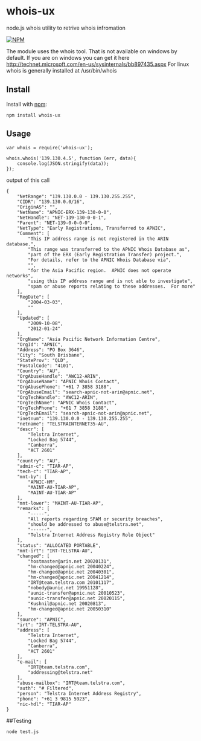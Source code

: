 # whois-ux 

node.js whois utility to retrive whois infromation

[![NPM](https://nodei.co/npm/whois-ux.png?downloads=true&downloadRank=true&stars=true)](https://nodei.co/npm/whois-ux/)

The module uses the whois tool. That is not available on windows by default.
If you are on windows you can get it here http://technet.microsoft.com/en-us/sysinternals/bb897435.aspx
For linux whois is generally installed at /usr/bin/whois
 
## Install

Install with [npm](http://github.com/xreader/whois):

    npm install whois-ux

## Usage

```
var whois = require('whois-ux');

whois.whois('139.130.4.5', function (err, data){
	console.log(JSON.stringify(data));
});
```
output of this call

```
{
    "NetRange": "139.130.0.0 - 139.130.255.255",
    "CIDR": "139.130.0.0/16",
    "OriginAS": "",
    "NetName": "APNIC-ERX-139-130-0-0",
    "NetHandle": "NET-139-130-0-0-1",
    "Parent": "NET-139-0-0-0-0",
    "NetType": "Early Registrations, Transferred to APNIC",
    "Comment": [
        "This IP address range is not registered in the ARIN database.",
        "This range was transferred to the APNIC Whois Database as",
        "part of the ERX (Early Registration Transfer) project.",
        "For details, refer to the APNIC Whois Database via",
        "",
        "for the Asia Pacific region.  APNIC does not operate networks",
        "using this IP address range and is not able to investigate",
        "spam or abuse reports relating to these addresses.  For more"
    ],
    "RegDate": [
        "2004-03-03",
        ""
    ],
    "Updated": [
        "2009-10-08",
        "2012-01-24"
    ],
    "OrgName": "Asia Pacific Network Information Centre",
    "OrgId": "APNIC",
    "Address": "PO Box 3646",
    "City": "South Brisbane",
    "StateProv": "QLD",
    "PostalCode": "4101",
    "Country": "AU",
    "OrgAbuseHandle": "AWC12-ARIN",
    "OrgAbuseName": "APNIC Whois Contact",
    "OrgAbusePhone": "+61 7 3858 3188",
    "OrgAbuseEmail": "search-apnic-not-arin@apnic.net",
    "OrgTechHandle": "AWC12-ARIN",
    "OrgTechName": "APNIC Whois Contact",
    "OrgTechPhone": "+61 7 3858 3188",
    "OrgTechEmail": "search-apnic-not-arin@apnic.net",
    "inetnum": "139.130.0.0 - 139.130.255.255",
    "netname": "TELSTRAINTERNET35-AU",
    "descr": [
        "Telstra Internet",
        "Locked Bag 5744",
        "Canberra",
        "ACT 2601"
    ],
    "country": "AU",
    "admin-c": "TIAR-AP",
    "tech-c": "TIAR-AP",
    "mnt-by": [
        "APNIC-HM",
        "MAINT-AU-TIAR-AP",
        "MAINT-AU-TIAR-AP"
    ],
    "mnt-lower": "MAINT-AU-TIAR-AP",
    "remarks": [
        "-----",
        "All reports regarding SPAM or security breaches",
        "should be addressed to abuse@telstra.net",
        "------",
        "Telstra Internet Address Registry Role Object"
    ],
    "status": "ALLOCATED PORTABLE",
    "mnt-irt": "IRT-TELSTRA-AU",
    "changed": [
        "hostmaster@arin.net 20020131",
        "hm-changed@apnic.net 20040224",
        "hm-changed@apnic.net 20040301",
        "hm-changed@apnic.net 20041214",
        "IRT@team.telstra.com 20101117",
        "nobody@aunic.net 19951128",
        "aunic-transfer@apnic.net 20010523",
        "aunic-transfer@apnic.net 20020115",
        "Kushnil@apnic.net 20020813",
        "hm-changed@apnic.net 20050310"
    ],
    "source": "APNIC",
    "irt": "IRT-TELSTRA-AU",
    "address": [
        "Telstra Internet",
        "Locked Bag 5744",
        "Canberra",
        "ACT 2601"
    ],
    "e-mail": [
        "IRT@team.telstra.com",
        "addressing@telstra.net"
    ],
    "abuse-mailbox": "IRT@team.telstra.com",
    "auth": "# Filtered",
    "person": "Telstra Internet Address Registry",
    "phone": "+61 3 9815 5923",
    "nic-hdl": "TIAR-AP"
}
```

##Testing

```
node test.js
```
